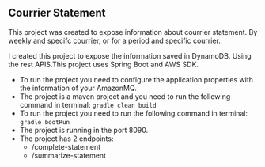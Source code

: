## Courrier Statement
This project was created to expose information about courrier statement. By weekly and specifc courrier, or for a period and specific courrier.

I created this project to expose the information saved in DynamoDB. 
Using the rest APIS.This project uses Spring Boot and AWS SDK.
- To run the project you need to configure the application.properties with the information of your AmazonMQ.
 - The project is a maven project and you need to run the following command in terminal:
    ``` gradle clean build ```
 - To run the project you need to run the following command in terminal:
    ``` gradle bootRun ```
 - The project is running in the port 8090.
 - The project has 2 endpoints:
    - /complete-statement
    - /summarize-statement    
